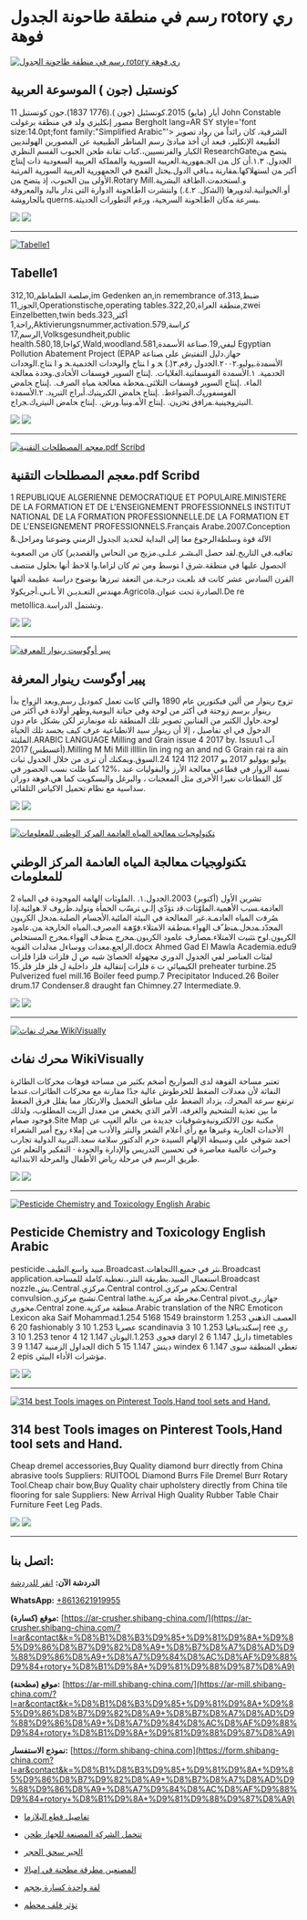 # رسم في منطقة طاحونة الجدول rotory ري فوهة

<a href="https://swt.shibang-china.com/?l=ar&img&k=%D8%B1%D8%B3%D9%85+%D9%81%D9%8A+%D9%85%D9%86%D8%B7%D9%82%D8%A9+%D8%B7%D8%A7%D8%AD%D9%88%D9%86%D8%A9+%D8%A7%D9%84%D8%AC%D8%AF%D9%88%D9%84+rotory+%D8%B1%D9%8A+%D9%81%D9%88%D9%87%D8%A9" target="_blank">![رسم في منطقة طاحونة الجدول rotory ري فوهة](http://static.shibang-china.com/all-800x300/1067.jpg)</a>

## كونستبل (جون ) الموسوعة العربية
11 أيار (مايو) 2015.كونستَبل (جون ).(1776 1837).جون كونستبل John Constable مصور إنكليزي ولد في منطقة برغولت Bergholt lang=AR SY style=&#39;font size:14.0pt;font family:&quot;Simplified Arabic&quot;&#39;&gt; الشرقية، كان رائداً من رواد تصوير الطبيعة الإنكليز، فبعد أن أخذ مبادئ رسم المناظر الطبيعية عن المصورين الهولنديين الكبار والفرنسيين،.كتاب تقانة طحن الحبوب القسم النظري ResearchGateﻴﺘﻀﺢ ﻤن اﻟﺠدوﻝ. ١.٣.أن ﻛﻝ ﻤن اﻟﺠ.ﻤﻬورﻴﺔ.اﻟﻌرﺒﻴﺔ اﻟﺴورﻴﺔ واﻟﻤﻤﻠﻛﺔ اﻟﻌرﺒﻴﺔ اﻟﺴﻌودﻴﺔ ذات إﻨﺘﺎج أﻛﺒر ﻤن اﺴﺘﻬﻼﻛﻬﺎ.ﻤﻘﺎرﻨﺔ ﺒ.ﺒﺎﻗﻲ اﻟدوﻝ.ﻴﺤﺘﻝ اﻟﻘﻤﺢ ﻓﻲ اﻟﺠﻤﻬورﻴﺔ اﻟﻌرﺒﻴﺔ اﻟﺴورﻴﺔ اﻟﻤرﺘﺒﺔ اﻷوﻟﻰ ﺒﻴن اﻟﺤﺒوب، إذ ﻴﺘﻀﺢ ﻤن.Rotary Mill.و.اﺴﺘﺨدﻤت.اﻟطﺎﻗﺔ اﻟﺒﺸرﻴﺔ أو.اﻟﺤﻴواﻨﻴﺔ.ﻟﺘدوﻴرﻫﺎ (اﻟﺸﻛﻝ. ٤.٢.) واﻨﺘﺸرت اﻟطﺎﺤوﻨﺔ اﻟدوارة اﻟﺘﻲ ﺘدار ﺒﺎﻟﻴد واﻟﻤﻌروﻓﺔ ﺒﺎﻟﺠﺎروﺸﺔ querns.ﺒﺴرﻋﺔ ﻤﻛﺎن اﻟطﺎﺤوﻨﺔ اﻟﺴرﺠﻴﺔ، ورﻏم اﻟﺘطورات اﻟﺤدﻴﺜﺔ.


<a href="https://whatsapp.shibangsoft.com/WhatsApp.php" target="_blank" title="WhatsApp">![](http://static.shibang-china.com/icon/whatsapp.png)</a> <a href="https://swt.shibang-china.com/?l=ar&icon&k=%D8%B1%D8%B3%D9%85+%D9%81%D9%8A+%D9%85%D9%86%D8%B7%D9%82%D8%A9+%D8%B7%D8%A7%D8%AD%D9%88%D9%86%D8%A9+%D8%A7%D9%84%D8%AC%D8%AF%D9%88%D9%84+rotory+%D8%B1%D9%8A+%D9%81%D9%88%D9%87%D8%A9" target="_blank">![](http://static.shibang-china.com/icon/chat-ar.png)</a>

---

<a href="https://swt.shibang-china.com/?l=ar&img&k=%D8%B1%D8%B3%D9%85+%D9%81%D9%8A+%D9%85%D9%86%D8%B7%D9%82%D8%A9+%D8%B7%D8%A7%D8%AD%D9%88%D9%86%D8%A9+%D8%A7%D9%84%D8%AC%D8%AF%D9%88%D9%84+rotory+%D8%B1%D9%8A+%D9%81%D9%88%D9%87%D8%A9" target="_blank">![Tabelle1](http://static.shibang-china.com/all-800x300/1376.jpg)</a>

## Tabelle1
312,صلصة الطماطم,10,im Gedenken an,in remembrance of.313,ضبط الجوز,11,Operationstische,operating tables.322,منطقة العراة,20,zwei Einzelbetten,twin beds.323,أكثر راحة,1,Aktivierungsnummer,activation.579,كراسة الرسم,17,Volksgesundheit,public health.580,كواجا,18,Wald,woodland.581,ليفي,19.صناعة الأسمدة Egyptian Pollution Abatement Project (EPAP جهاز.ﺩﻟﻴل ﺍﻟﺘﻔﺘﻴﺵ ﻋﻠﻰ ﺼﻨﺎﻋﺔ ﺍﻷﺴﻤﺩﺓ.ﻴﻭﻟﻴﻭ.٢٠٠٢.ﺍﻟﺠﺩﻭل ﺭﻗﻡ.٣(.) ﺨ ﻭ ﺍ ﻨﺘﺎﺝ ﻭﺍﻟﻭﺤﺩﺍﺕ ﺍﻟﺨﺩﻤﻴﺔ.ﺨ ﻭ ﺍ ﻨﺘﺎﺝ.ﺍﻟﻭﺤﺩﺍﺕ ﺍﻟﺨﺩﻤﻴﺔ. ١.ﺍﻷﺴﻤﺩﺓ ﺍﻟﻔﻭﺴﻔﺎﺘﻴﺔ.ﺍﻟﻐﻼﻴﺎﺕ. .ﺇﻨﺘﺎﺝ ﺍﻟﺴﻭﺒﺭ ﻓﻭﺴﻔﺎﺕ ﺍﻷﺤﺎﺩﻯ.ﻭﺤﺩﺓ ﻤﻌﺎﻟﺠﺔ ﺍﻟﻤﺎﺀ. .ﺇﻨﺘﺎﺝ ﺍﻟﺴﻭﺒﺭ ﻓﻭﺴﻔﺎﺕ ﺍﻟﺜﻼﺜﻰ.ﻤﺤﻁﺔ ﻤﻌﺎﻟﺠﺔ ﻤﻴﺎﻩ ﺍﻟﺼﺭﻑ. .ﺇﻨﺘﺎﺝ ﺤﺎﻤﺽ ﺍﻟﻔﻭﺴﻔﻭﺭﻴﻙ.ﺍﻟﻀﻭﺍﻏﻁ. .ﺇﻨﺘﺎﺝ ﺤﺎﻤﺽ ﺍﻟﻜﺒﺭﻴﺘﻴﻙ.ﺃﺒﺭﺍﺝ ﺍﻟﺘﺒﺭﻴﺩ. ٢.ﺍﻷﺴﻤﺩﺓ ﺍﻟﻨﻴﺘﺭﻭﺠﻴﻨﻴﺔ.ﻤﺭﺍﻓﻕ ﺘﺨﺯﻴﻥ. .ﺇﻨﺘﺎﺝ ﺍﻷﻤ.ﻭﻨﻴﺎ.ﻭﺭﺵ. .ﺇﻨﺘﺎﺝ ﺤﺎﻤﺽ ﺍﻟﻨﻴﺘﺭﻴﻙ.ﺠﺭﺍﺝ.


<a href="https://whatsapp.shibangsoft.com/WhatsApp.php" target="_blank" title="WhatsApp">![](http://static.shibang-china.com/icon/whatsapp.png)</a> <a href="https://swt.shibang-china.com/?l=ar&icon&k=%D8%B1%D8%B3%D9%85+%D9%81%D9%8A+%D9%85%D9%86%D8%B7%D9%82%D8%A9+%D8%B7%D8%A7%D8%AD%D9%88%D9%86%D8%A9+%D8%A7%D9%84%D8%AC%D8%AF%D9%88%D9%84+rotory+%D8%B1%D9%8A+%D9%81%D9%88%D9%87%D8%A9" target="_blank">![](http://static.shibang-china.com/icon/chat-ar.png)</a>

---

<a href="https://swt.shibang-china.com/?l=ar&img&k=%D8%B1%D8%B3%D9%85+%D9%81%D9%8A+%D9%85%D9%86%D8%B7%D9%82%D8%A9+%D8%B7%D8%A7%D8%AD%D9%88%D9%86%D8%A9+%D8%A7%D9%84%D8%AC%D8%AF%D9%88%D9%84+rotory+%D8%B1%D9%8A+%D9%81%D9%88%D9%87%D8%A9" target="_blank">![معجم المصطلحات التقنية.pdf Scribd](http://static.shibang-china.com/all-800x300/991.jpg)</a>

## معجم المصطلحات التقنية.pdf Scribd
1 REPUBLIQUE ALGERIENNE DEMOCRATIQUE ET POPULAIRE.MINISTERE DE LA FORMATION ET DE L&#39;ENSEIGNEMENT PROFESSIONNELS INSTITUT NATIONAL DE LA FORMATION PROFESSIONNELLE.DE LA FORMATION ET DE L&#39;ENSEIGNEMENT PROFESSIONNELS.Français Arabe.2007.Conception &amp;.الآلة قوة وسلطةاﻟﺮﺟﻮع ﻣﻌﺎ إﻟﻰ اﻟﺒﺪاﻳﺔ ﻟﺘﺤﺪﻳﺪ اﳉﺪول اﻟﺰﻣﻨﻲ ﻮﺿﻮﻋﻨﺎ وﻣﺮاﺣﻞ ﺗﻌﺎﻗﺒﻪ.ﻓﻲ اﻟﺘﺎرﻳﺦ.ﻟﻘﺪ ﺣﺼﻞ اﻟﺒـﺸـﺮ ﻋـﻠـﻰ.ﻣﺰﻳﺞ ﻣﻦ اﻟﻨﺤﺎس واﻟﻘﺼﺪﻳﺮ) ﻛﺎن ﻣﻦ اﻟﺼﻌﻮﺑﺔ اﳊﺼﻮل ﻋﻠﻴﻬﺎ ﻓﻲ ﻣﻨﻄﻘﺔ.ﺷﺮق ا ﺘﻮﺳﻂ وﻣﻦ ﺛﻢ ﻛﺎن ﻟﺰاﻣﺎ.وا ﻼﺣﻆ أﻧﻬﺎ ﺑﺤﻠﻮل ﻣﻨﺘﺼﻒ اﻟﻘﺮن اﻟﺴﺎدس ﻋﺸﺮ ﻛﺎﻧﺖ ﻗﺪ ﺑﻠﻐـﺖ درﺟـﺔ.ﻣﻦ اﻟﺘﻌﻘﺪ ﺗﺒﺮزﻫﺎ ﺑﻮﺿﻮح دراﺳﺔ ﻋﻈﻴﻤﺔ أﻟﻔﻬﺎ ﻣﻬﻨﺪس اﻟﺘﻌـﺪﻳـﻦ اﻷ ـﺎﻧـﻲ.أﺟﺮﻳﻜﻮﻻ.Agricola.اﻟﺼﺎدرة ﲢﺖ ﻋﻨﻮان.De re metollica.وﺗﺸﺘﻤﻞ اﻟﺪراﺳﺔ.


<a href="https://whatsapp.shibangsoft.com/WhatsApp.php" target="_blank" title="WhatsApp">![](http://static.shibang-china.com/icon/whatsapp.png)</a> <a href="https://swt.shibang-china.com/?l=ar&icon&k=%D8%B1%D8%B3%D9%85+%D9%81%D9%8A+%D9%85%D9%86%D8%B7%D9%82%D8%A9+%D8%B7%D8%A7%D8%AD%D9%88%D9%86%D8%A9+%D8%A7%D9%84%D8%AC%D8%AF%D9%88%D9%84+rotory+%D8%B1%D9%8A+%D9%81%D9%88%D9%87%D8%A9" target="_blank">![](http://static.shibang-china.com/icon/chat-ar.png)</a>

---

<a href="https://swt.shibang-china.com/?l=ar&img&k=%D8%B1%D8%B3%D9%85+%D9%81%D9%8A+%D9%85%D9%86%D8%B7%D9%82%D8%A9+%D8%B7%D8%A7%D8%AD%D9%88%D9%86%D8%A9+%D8%A7%D9%84%D8%AC%D8%AF%D9%88%D9%84+rotory+%D8%B1%D9%8A+%D9%81%D9%88%D9%87%D8%A9" target="_blank">![پيير أوگوست رينوار المعرفة](http://static.shibang-china.com/all-800x300/952.jpg)</a>

## پيير أوگوست رينوار المعرفة
تزوج رينوار من ألين فيكتورين عام 1890 والتي كانت تعمل كموديل رسم,وبعد الزواج بدأ رينوار برسم زوجتة في أكثر من لوحة وفي حياتة اليومية,وظهر أولادة في أكثر من لوحة.حاول الكثير من الفنانين تصوير تلك المنطقة تلة مونمارتر لكن بشكل عام دون الدخول في اي تفاصيل ، إلا أن رينوار سيد الانطباعية عرف كيف يجسد تلك الحياة المليئة.ARABIC LANGUAGE Milling and Grain issue 4 2017 by. Issuu1 آب (أغسطس) 2017.Milling M Mi Mill illllin lin ing ng an and nd G Grain rai ra ain ﻳﻮﻟﻴﻮ ﻳﻮﻮﻟﻴﻮ 2017 ﻴﻮ 2017 112 124 24.اﻟﺴﻮق.وﻳﻤﻜﻨﻚ أن ﺗﺮى ﻣﻦ ﺧﻼل اﻟﺠﺪول ﺛﺒﺎت ﻧﺴﺒﺔ اﻟﺰوار ﻓﻲ ﻗﻄﺎﻋﻲ ﻣﻌﺎﻟﺠﺔ اﻷرز واﻟﺒﻘﻮﻟﻴﺎت ﻋﻨﺪ ،%12 ﻛﻤﺎ ﻇﻠﺖ ﻧﺴﺐ اﻟﺤﻀﻮر ﻓﻲ ﻛﻞ اﻟﻘﻄﺎﻋﺎت ﺗﻐﻴﺮا اﻷﺧﺮى ﻣﺜﻞ اﻟﻤﻌﺠﻨﺎت ، واﻟﺒﺮﻏﻞ واﻟﺒﺴﻜﻮﻳﺖ ﻛﻤﺎ ﻫﻲ.ﻓﻮﻫﺔ دوران ﺳﺪاﺳﻴﺔ ﻣﻊ ﻧﻈﺎم ﺗﺤﻤﻴﻞ اﻻﻛﻴﺎس اﻟﺘﻠﻘﺎﺋﻲ.


<a href="https://whatsapp.shibangsoft.com/WhatsApp.php" target="_blank" title="WhatsApp">![](http://static.shibang-china.com/icon/whatsapp.png)</a> <a href="https://swt.shibang-china.com/?l=ar&icon&k=%D8%B1%D8%B3%D9%85+%D9%81%D9%8A+%D9%85%D9%86%D8%B7%D9%82%D8%A9+%D8%B7%D8%A7%D8%AD%D9%88%D9%86%D8%A9+%D8%A7%D9%84%D8%AC%D8%AF%D9%88%D9%84+rotory+%D8%B1%D9%8A+%D9%81%D9%88%D9%87%D8%A9" target="_blank">![](http://static.shibang-china.com/icon/chat-ar.png)</a>

---

<a href="https://swt.shibang-china.com/?l=ar&img&k=%D8%B1%D8%B3%D9%85+%D9%81%D9%8A+%D9%85%D9%86%D8%B7%D9%82%D8%A9+%D8%B7%D8%A7%D8%AD%D9%88%D9%86%D8%A9+%D8%A7%D9%84%D8%AC%D8%AF%D9%88%D9%84+rotory+%D8%B1%D9%8A+%D9%81%D9%88%D9%87%D8%A9" target="_blank">![ﺘﻜﻨﻭﻟﻭﺠﻴﺎﺕ ﻤﻌﺎﻟﺠﺔ ﺍﻟﻤﻴﺎﻩ ﺍﻟﻌﺎﺩﻤﺔ المركز الوطني للمعلومات](http://static.shibang-china.com/all-800x300/1089.jpg)</a>

## ﺘﻜﻨﻭﻟﻭﺠﻴﺎﺕ ﻤﻌﺎﻟﺠﺔ ﺍﻟﻤﻴﺎﻩ ﺍﻟﻌﺎﺩﻤﺔ المركز الوطني للمعلومات
2 تشرين الأول (أكتوبر) 2003.ﺍﻟﺠﺩﻭل.١. .ﺍﻟﻤﻠﻭﺜﺎﺕ ﺍﻟﻬﺎﻤﺔ ﺍﻟﻤﻭﺠﻭﺩﺓ ﻓﻲ ﺍﻟﻤﻴﺎﻩ ﺍﻟﻌﺎﺩﻤﺔ.ﺴﺒﺏ ﺍﻷﻫﻤﻴﺔ.ﺍﻟﻤﻠﻭّﺜﺎﺕ.ﻗﺩ ﺘﺅﺩّﻱ ﺇﻟ.ﻰ ﺘﺭﺴّﺏ ﺍﻟﺤﻤﺄﺓ ﻭﺘﻭﻟﻴﺩ.ﻅﺭﻭﻑ ﻻ.ﻫﻭﺍﺌﻴﺔ.ﺇﺫﺍ ﺼُﺭﻓﺕ ﺍﻟﻤﻴﺎﻩ ﺍﻟﻌﺎﺩﻤـﺔ.ﻏﻴﺭ ﺍﻟﻤﻌﺎﻟﺠﺔ ﻓﻲ ﺍﻟﺒﻴﺌﺔ ﺍﻟﻤﺎﺌﻴﺔ.ﺍﻷﺠﺴﺎﻡ ﺍﻟﺼﻠﺒﺔ.ﻤﺩﺨل ﺍﻟﻜﺭﺒﻭﻥ ﺍﻟﻤﺠﺩّﺩ.ﻤﺩﺨل.ﻤﻨﻅﹼﻑ ﺍﻟﻬﻭﺍﺀ.ﻤﻨﻁﻘﺔ ﺍﻻﻤﺘﻼﺀ.ﻓوّھﺔ اﻟﻣﺻرف.ﺍﻟﻤﻴﺎﻩ ﺍﻟﺨﺎﺭﺠﺔ ﻤﻥ.ﻋﺎﻤﻭﺩ ﺍﻟﻜﺭﺒﻭﻥ.ﻟﻭﺡ ﺘﺜﺒﻴﺕ ﺍﻻﻤﺘﻼﺀ.ﻤﺼﺎﺭﻑ ﻋﺎﻤﻭﺩ ﺍﻟﻜﺭﺒﻭﻥ.ﻤﺨﺭﺝ ﻤﻨﻅﻑ ﺍﻟﻬﻭﺍﺀ.ﻤﺨﺭﺝ ﺍﻟﻤﺴﺘﺨﻠﺹ ﺍﻟﺭﺍﺠﻊ.معدات ووساءل مةلدات القوية.docx Ahmed Gad El Mawla Academia.edu9 لفئات العناصر لفي الجدول الدوري مجهولة الخصائ شبه ص ل فلزات فلزا فلزات الكيميائي ت ة فلزات إنتقالية فلز داخلية ل فلز فلز فلز.15 preheater turbine.25 Pulverized fuel mill.16 Boiler feed pump.7 Precipitator Induced.26 Boiler drum.17 Condenser.8 draught fan Chimney.27 Intermediate.9.


<a href="https://whatsapp.shibangsoft.com/WhatsApp.php" target="_blank" title="WhatsApp">![](http://static.shibang-china.com/icon/whatsapp.png)</a> <a href="https://swt.shibang-china.com/?l=ar&icon&k=%D8%B1%D8%B3%D9%85+%D9%81%D9%8A+%D9%85%D9%86%D8%B7%D9%82%D8%A9+%D8%B7%D8%A7%D8%AD%D9%88%D9%86%D8%A9+%D8%A7%D9%84%D8%AC%D8%AF%D9%88%D9%84+rotory+%D8%B1%D9%8A+%D9%81%D9%88%D9%87%D8%A9" target="_blank">![](http://static.shibang-china.com/icon/chat-ar.png)</a>

---

<a href="https://swt.shibang-china.com/?l=ar&img&k=%D8%B1%D8%B3%D9%85+%D9%81%D9%8A+%D9%85%D9%86%D8%B7%D9%82%D8%A9+%D8%B7%D8%A7%D8%AD%D9%88%D9%86%D8%A9+%D8%A7%D9%84%D8%AC%D8%AF%D9%88%D9%84+rotory+%D8%B1%D9%8A+%D9%81%D9%88%D9%87%D8%A9" target="_blank">![محرك نفاث WikiVisually](http://static.shibang-china.com/all-800x300/1445.jpg)</a>

## محرك نفاث WikiVisually
تعتبر مساحة الفوهة لدى الصواريخ أضخم بكثير من مساحة فوهات محركات الطائرة النفاثة لأن معدلات الضغط للخرطوش عالية جدًا مقارنة مع محركات الطائرات.عندما ترتفع سرعة المحرك، يزداد الضغط على مناطق التحميل والارتكاز مما يقلل فرق الضغط ما بين تغذية التشحيم والغرفة، الأمر الذي يخفض من معدل الزيت المطلوب، ولذلك فوجود صمام.Site Map مكتبة نون الالكترونيةوشوقيات جديدة من عالم الغيب عن الأحداث الجارية وغيرها مع رأي أعلام الشعر والنثر والأدب من إملاء روح أمير الشعراء أحمد شوقي على وسيطة الإلهام السيدة حرم الدكتور سلامة سعد.التربية الدولية تجارب وخبرات عالمية معاصرة في تحسين التدريس والإدارة والجودة &middot; التفكير والتعلم عن طريق الرسم في مرحلة رياض الأطفال والمرحلة الابتدائية.


<a href="https://whatsapp.shibangsoft.com/WhatsApp.php" target="_blank" title="WhatsApp">![](http://static.shibang-china.com/icon/whatsapp.png)</a> <a href="https://swt.shibang-china.com/?l=ar&icon&k=%D8%B1%D8%B3%D9%85+%D9%81%D9%8A+%D9%85%D9%86%D8%B7%D9%82%D8%A9+%D8%B7%D8%A7%D8%AD%D9%88%D9%86%D8%A9+%D8%A7%D9%84%D8%AC%D8%AF%D9%88%D9%84+rotory+%D8%B1%D9%8A+%D9%81%D9%88%D9%87%D8%A9" target="_blank">![](http://static.shibang-china.com/icon/chat-ar.png)</a>

---

<a href="https://swt.shibang-china.com/?l=ar&img&k=%D8%B1%D8%B3%D9%85+%D9%81%D9%8A+%D9%85%D9%86%D8%B7%D9%82%D8%A9+%D8%B7%D8%A7%D8%AD%D9%88%D9%86%D8%A9+%D8%A7%D9%84%D8%AC%D8%AF%D9%88%D9%84+rotory+%D8%B1%D9%8A+%D9%81%D9%88%D9%87%D8%A9" target="_blank">![Pesticide Chemistry and Toxicology English Arabic](http://static.shibang-china.com/all-800x300/851.jpg)</a>

## Pesticide Chemistry and Toxicology English Arabic
pesticide.مبيد واسع.الطيف.Broadcast.نثر في جميع.االتجاهات.Broadcast application.استعمال المبيد.بطريقة النثر،.تغطية.كاملة للمساحة.Broadcast nozzle.بش.Central.مركزي.Central control.تحكم مركزي.Central convulsion.تشنج مركزي.Central lathe.مخرطة مركزية.Central pivot.جهاز.ري محوري.Central zone.منطقة مركزية.Arabic translation of the NRC Emoticon Lexicon aka Saif Mohammad.1.254 5168 1549 brainstorm العصف الذهني 1.253 20 6 fashionably عصريا 1.253 10 3 scandinavia إسكندينافيا 1.253 10 3 ree ري 1.253 10 3 tenor فحوى 1.253.اليونان 1.147 12 4 daryl داريل 1.147 6 2 timetables الجداول الزمنية 1.147 9 3 dich ديتش 1.147 15 5 windex تغطي المنطقة سوى 1.147 6 2 epis مؤشرات الأداء البيئي.


<a href="https://whatsapp.shibangsoft.com/WhatsApp.php" target="_blank" title="WhatsApp">![](http://static.shibang-china.com/icon/whatsapp.png)</a> <a href="https://swt.shibang-china.com/?l=ar&icon&k=%D8%B1%D8%B3%D9%85+%D9%81%D9%8A+%D9%85%D9%86%D8%B7%D9%82%D8%A9+%D8%B7%D8%A7%D8%AD%D9%88%D9%86%D8%A9+%D8%A7%D9%84%D8%AC%D8%AF%D9%88%D9%84+rotory+%D8%B1%D9%8A+%D9%81%D9%88%D9%87%D8%A9" target="_blank">![](http://static.shibang-china.com/icon/chat-ar.png)</a>

---

<a href="https://swt.shibang-china.com/?l=ar&img&k=%D8%B1%D8%B3%D9%85+%D9%81%D9%8A+%D9%85%D9%86%D8%B7%D9%82%D8%A9+%D8%B7%D8%A7%D8%AD%D9%88%D9%86%D8%A9+%D8%A7%D9%84%D8%AC%D8%AF%D9%88%D9%84+rotory+%D8%B1%D9%8A+%D9%81%D9%88%D9%87%D8%A9" target="_blank">![314 best Tools images on Pinterest Tools,Hand tool sets and Hand.](http://static.shibang-china.com/all-800x300/534.jpg)</a>

## 314 best Tools images on Pinterest Tools,Hand tool sets and Hand.
Cheap dremel accessories,Buy Quality diamond burr directly from China abrasive tools Suppliers: RUITOOL Diamond Burrs File Dremel Burr Rotary Tool.Cheap chair bow,Buy Quality chair upholstery directly from China tile flooring for sale Suppliers: New Arrival High Quality Rubber Table Chair Furniture Feet Leg Pads.

<a href="https://whatsapp.shibangsoft.com/WhatsApp.php" target="_blank" title="WhatsApp">![](http://static.shibang-china.com/icon/whatsapp.png)</a> <a href="https://swt.shibang-china.com/?l=ar&icon&k=%D8%B1%D8%B3%D9%85+%D9%81%D9%8A+%D9%85%D9%86%D8%B7%D9%82%D8%A9+%D8%B7%D8%A7%D8%AD%D9%88%D9%86%D8%A9+%D8%A7%D9%84%D8%AC%D8%AF%D9%88%D9%84+rotory+%D8%B1%D9%8A+%D9%81%D9%88%D9%87%D8%A9" target="_blank">![](http://static.shibang-china.com/icon/chat-ar.png)</a>

---
## اتصل بنا:

**الدردشة الآن:** [انقر للدردشة](https://swt.shibang-china.com?l=ar&contact&k=%D8%B1%D8%B3%D9%85+%D9%81%D9%8A+%D9%85%D9%86%D8%B7%D9%82%D8%A9+%D8%B7%D8%A7%D8%AD%D9%88%D9%86%D8%A9+%D8%A7%D9%84%D8%AC%D8%AF%D9%88%D9%84+rotory+%D8%B1%D9%8A+%D9%81%D9%88%D9%87%D8%A9)

**WhatsApp:**  [+8613621919955](https://whatsapp.shibangsoft.com/WhatsApp.php)

**موقع (كسارة):** [https://ar-crusher.shibang-china.com/](https://ar-crusher.shibang-china.com/?l=ar&contact&k=%D8%B1%D8%B3%D9%85+%D9%81%D9%8A+%D9%85%D9%86%D8%B7%D9%82%D8%A9+%D8%B7%D8%A7%D8%AD%D9%88%D9%86%D8%A9+%D8%A7%D9%84%D8%AC%D8%AF%D9%88%D9%84+rotory+%D8%B1%D9%8A+%D9%81%D9%88%D9%87%D8%A9)

**موقع (مطحنة):** [https://ar-mill.shibang-china.com/](https://ar-mill.shibang-china.com/?l=ar&contact&k=%D8%B1%D8%B3%D9%85+%D9%81%D9%8A+%D9%85%D9%86%D8%B7%D9%82%D8%A9+%D8%B7%D8%A7%D8%AD%D9%88%D9%86%D8%A9+%D8%A7%D9%84%D8%AC%D8%AF%D9%88%D9%84+rotory+%D8%B1%D9%8A+%D9%81%D9%88%D9%87%D8%A9)

**نموذج الاستفسار:** [https://form.shibang-china.com](https://form.shibang-china.com?l=ar&contact&k=%D8%B1%D8%B3%D9%85+%D9%81%D9%8A+%D9%85%D9%86%D8%B7%D9%82%D8%A9+%D8%B7%D8%A7%D8%AD%D9%88%D9%86%D8%A9+%D8%A7%D9%84%D8%AC%D8%AF%D9%88%D9%84+rotory+%D8%B1%D9%8A+%D9%81%D9%88%D9%87%D8%A9)

* [تفاصيل قطع البلازما](../26/%D8%AA%D9%81%D8%A7%D8%B5%D9%8A%D9%84%20%D9%82%D8%B7%D8%B9%20%D8%A7%D9%84%D8%A8%D9%84%D8%A7%D8%B2%D9%85%D8%A7.md)

* [تتحمل الشركة المصنعة للجهاز طحن](../26/%D8%AA%D8%AA%D8%AD%D9%85%D9%84%20%D8%A7%D9%84%D8%B4%D8%B1%D9%83%D8%A9%20%D8%A7%D9%84%D9%85%D8%B5%D9%86%D8%B9%D8%A9%20%D9%84%D9%84%D8%AC%D9%87%D8%A7%D8%B2%20%D8%B7%D8%AD%D9%86.md)

* [الجير سحق الحجر](../26/%D8%A7%D9%84%D8%AC%D9%8A%D8%B1%20%D8%B3%D8%AD%D9%82%20%D8%A7%D9%84%D8%AD%D8%AC%D8%B1.md)

* [المصنعين مطرقة مطحنة في امبالا](../27/%D8%A7%D9%84%D9%85%D8%B5%D9%86%D8%B9%D9%8A%D9%86%20%D9%85%D8%B7%D8%B1%D9%82%D8%A9%20%D9%85%D8%B7%D8%AD%D9%86%D8%A9%20%D9%81%D9%8A%20%D8%A7%D9%85%D8%A8%D8%A7%D9%84%D8%A7.md)

* [لفة واحدة كسارة بحجم](../26/%D9%84%D9%81%D8%A9%20%D9%88%D8%A7%D8%AD%D8%AF%D8%A9%20%D9%83%D8%B3%D8%A7%D8%B1%D8%A9%20%D8%A8%D8%AD%D8%AC%D9%85.md)

* [تؤثر فلف محطم](../30/%D8%AA%D8%A4%D8%AB%D8%B1%20%D9%81%D9%84%D9%81%20%D9%85%D8%AD%D8%B7%D9%85.md)